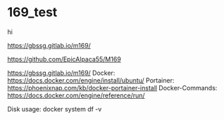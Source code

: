 # 169_test
hi


https://gbssg.gitlab.io/m169/

https://github.com/EpicAlpaca55/M169


https://gbssg.gitlab.io/m169/
Docker: https://docs.docker.com/engine/install/ubuntu/
Portainer: https://phoenixnap.com/kb/docker-portainer-install
Docker-Commands: https://docs.docker.com/engine/reference/run/

Disk usage: docker system df -v
